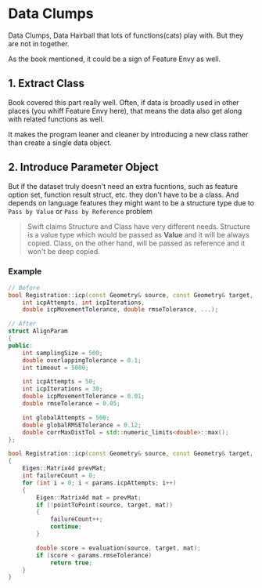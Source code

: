 # Data Clumps

Data Clumps, Data Hairball that lots of functions(cats) play with. But they are not in together.

As the book mentioned, it could be a sign of Feature Envy as well.

## 1. Extract Class

Book covered this part really well. Often, if data is broadly used in other places (you whiff Feature Envy here), that means the data also get along with related functions as well.

It makes the program leaner and cleaner by introducing a new class rather than create a single data object.

## 2. Introduce Parameter Object

But if the dataset truly doesn't need an extra fucntions, such as feature option set, function result struct, etc. they don't have to be a class. And depends on language features they might want to be a structure type due to `Pass by Value` or `Pass by Reference` problem

> Swift claims Structure and Class have very different needs. Structure is a value type which would be passed as **Value** and it will be always copied. Class, on the other hand, will be passed as reference and it won't be deep copied.

### Example

```c++
// Before
bool Registration::icp(const Geometry& source, const Geometry& target, 
    int icpAttempts, int icpIterations,
    double icpMovementTolerance, double rmseTolerance, ...);

// After
struct AlignParam
{
public:
    int samplingSize = 500;
    double overlappingTolerance = 0.1;
    int timeout = 5000;

    int icpAttempts = 50;
    int icpIterations = 30;
    double icpMovementTolerance = 0.01;
    double rmseTolerance = 0.05;

    int globalAttempts = 500;
    double globalRMSETolerance = 0.12;
    double corrMaxDistTol = std::numeric_limits<double>::max();
};

bool Registration::icp(const Geometry& source, const Geometry& target, AlignParam params = AlignParam())
{
    Eigen::Matrix4d prevMat;
    int failureCount = 0;
    for (int i = 0; i < params.icpAttempts; i++)
    {
        Eigen::Matrix4d mat = prevMat;
        if (!pointToPoint(source, target, mat))
        {
            failureCount++;
            continue;
        }

        double score = evaluation(source, target, mat);
        if (score < params.rmseTolerance)
            return true;
    }
}
```
